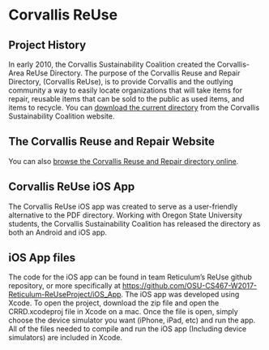 # Corvallis ReUse 

## Project History
In early 2010, the Corvallis Sustainability Coalition created the Corvallis-Area ReUse Directory. The purpose of the Corvallis Reuse and Repair Directory, (Corvallis ReUse), is to provide Corvallis and the outlying community a way to easily locate organizations that will take items for repair, reusable items that can be sold to the public as used items, and items to recycle. You can <a href="http://sustainablecorvallis.org/action-teams/waste-prevention/corvallis-area-reuse-directory">download the current directory</a> from the Corvallis Sustainability Coalition website.

## The Corvallis Reuse and Repair Website
You can also <a href="http://app.sustainablecorvallis.org/">browse the Corvallis Reuse and Repair directory online</a>.

## Corvallis ReUse iOS App
The Corvallis ReUse iOS app was created to serve as a user-friendly alternative to the PDF directory. Working with Oregon State University students, the Corvallis Sustainability Coalition has released the directory as both an Android and iOS app. 

## iOS App files
The code for the iOS app can be found in team Reticulum’s ReUse github repository, or more specifically at https://github.com/OSU-CS467-W2017-Reticulum-ReUseProject/iOS_App. The iOS app was developed using Xcode. To open the project, download the zip file and open the CRRD.xcodeproj file in Xcode on a mac. Once the file is open, simply choose the device simulator you want (iPhone, iPad, etc) and run the app. All of the files needed to compile and run the iOS app (Including device simulators) are included in Xcode. 
